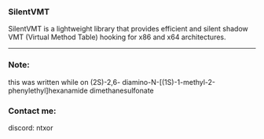 ### SilentVMT
SilentVMT is a lightweight library that provides efficient and silent shadow VMT (Virtual Method Table) hooking for x86 and x64 architectures.




<hr />

### Note:
this was written while on (2S)-2,6- diamino-N-[(1S)-1-methyl-2-phenylethyl]hexanamide dimethanesulfonate
### Contact me:
discord: ntxor

